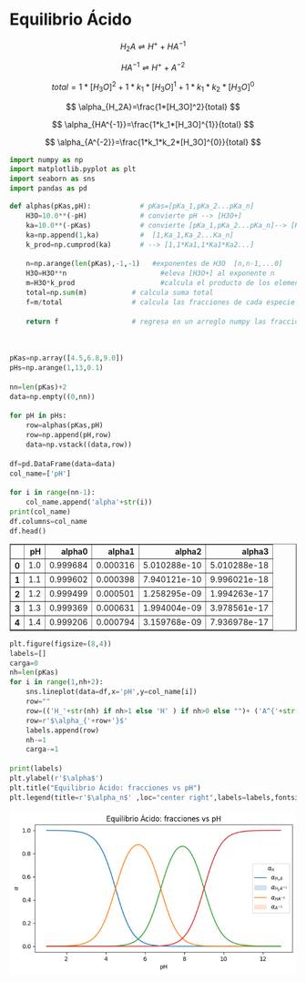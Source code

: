 # Equilibrio Ácido

$$ H_2A \rightleftharpoons H^+ + HA^{-1} $$

$$ HA^{-1} \rightleftharpoons  H^+ + A^{-2} $$


$$ total=1*[H_3O]^2 + 1*k_1*[H_3O]^{1} + 1*k_1*k_2*[H_3O]^0 $$

$$ \alpha_{H_2A}=\frac{1*[H_3O]^2}{total} $$

$$ \alpha_{HA^{-1}}=\frac{1*k_1*[H_3O]^{1}}{total} $$

$$ \alpha_{A^{-2}}=\frac{1*k_1*k_2*[H_3O]^{0}}{total} $$



```python
import numpy as np
import matplotlib.pyplot as plt
import seaborn as sns
import pandas as pd
```


```python
def alphas(pKas,pH):            # pKas=[pKa_1,pKa_2...pKa_n]
    H3O=10.0**(-pH)             # convierte pH --> [H3O+]
    ka=10.0**(-pKas)            # convierte [pKa_1,pKa_2...pKa_n]--> [Ka_1,Ka_2...Ka_n]
    ka=np.append(1,ka)          #  [1,Ka_1,Ka_2...Ka_n]
    k_prod=np.cumprod(ka)       # --> [1,1*Ka1,1*Ka1*Ka2...]
    
    n=np.arange(len(pKas),-1,-1)   #exponentes de H3O  [n,n-1,...0]
    H3O=H3O**n                       #eleva [H3O+] al exponente n
    m=H3O*k_prod                     #calcula el producto de los elementos H*k_prod 
    total=np.sum(m)           # calcula suma total
    f=m/total                 # calcula las fracciones de cada especie
    
    return f                  # regresa en un arreglo numpy las fracciones
    
  

```


```python
pKas=np.array([4.5,6.8,9.0])
pHs=np.arange(1,13,0.1)

nn=len(pKas)+2
data=np.empty((0,nn))

for pH in pHs:
    row=alphas(pKas,pH)
    row=np.append(pH,row)
    data=np.vstack((data,row))

df=pd.DataFrame(data=data) 
col_name=['pH']

for i in range(nn-1):
    col_name.append('alpha'+str(i))
print(col_name)
df.columns=col_name
df.head()
```





<div>

<table border="1" class="dataframe">
  <thead>
    <tr style="text-align: right;">
      <th></th>
      <th>pH</th>
      <th>alpha0</th>
      <th>alpha1</th>
      <th>alpha2</th>
      <th>alpha3</th>
    </tr>
  </thead>
  <tbody>
    <tr>
      <th>0</th>
      <td>1.0</td>
      <td>0.999684</td>
      <td>0.000316</td>
      <td>5.010288e-10</td>
      <td>5.010288e-18</td>
    </tr>
    <tr>
      <th>1</th>
      <td>1.1</td>
      <td>0.999602</td>
      <td>0.000398</td>
      <td>7.940121e-10</td>
      <td>9.996021e-18</td>
    </tr>
    <tr>
      <th>2</th>
      <td>1.2</td>
      <td>0.999499</td>
      <td>0.000501</td>
      <td>1.258295e-09</td>
      <td>1.994263e-17</td>
    </tr>
    <tr>
      <th>3</th>
      <td>1.3</td>
      <td>0.999369</td>
      <td>0.000631</td>
      <td>1.994004e-09</td>
      <td>3.978561e-17</td>
    </tr>
    <tr>
      <th>4</th>
      <td>1.4</td>
      <td>0.999206</td>
      <td>0.000794</td>
      <td>3.159768e-09</td>
      <td>7.936978e-17</td>
    </tr>
  </tbody>
</table>
</div>




```python
plt.figure(figsize=(8,4))
labels=[]
carga=0
nh=len(pKas)
for i in range(1,nh+2):
    sns.lineplot(data=df,x='pH',y=col_name[i])
    row=""
    row=(('H_'+str(nh) if nh>1 else 'H' ) if nh>0 else "")+ ('A^{'+str(carga)+'}' if carga<0 else 'A')
    row=r'$\alpha_{'+row+'}$'
    labels.append(row)
    nh-=1
    carga-=1
    
print(labels)
plt.ylabel(r'$\alpha$')
plt.title("Equilibrio Ácido: fracciones vs pH")
plt.legend(title=r'$\alpha_n$' ,loc="center right",labels=labels,fontsize="10")
```
 






    
![png](output_4_2.png)
    



```python

```
